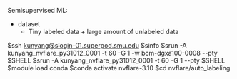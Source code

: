 Semisupervised ML: 
- dataset
  - Tiny labeled data + large amount of unlabeled data


$ssh kunyang@slogin-01.superpod.smu.edu
$sinfo 
$srun -A kunyang_nvflare_py31012_0001 -t 60 -G 1 -w bcm-dgxa100-0008 --pty $SHELL
$srun -A kunyang_nvflare_py31012_0001 -t 60 -G 1 --pty $SHELL
$module load conda
$conda activate nvflare-3.10
$cd nvflare/auto_labeling


